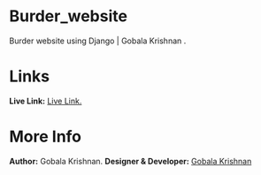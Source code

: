 ﻿# Burder_website

Burder website using Django | Gobala Krishnan .

# Links
<b>Live Link:</b> <a href="#" target="_blank">Live Link.</a>

# More Info
<b>Author:</b> Gobala Krishnan.
<b>Designer & Developer:</b> <a href="https://gkrizz.github.io/1-Portfolio/" target="_blank">Gobala Krishnan</a>
